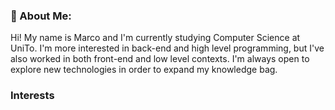### 💫 About Me:
Hi! My name is Marco and I'm currently studying Computer Science at UniTo.
I'm more interested in back-end and high level programming, but I've also worked in both front-end and low level contexts.
I'm always open to explore new technologies in order to expand my knowledge bag.

### Interests


<!--
**marcononne/marcononne** is a ✨ _special_ ✨ repository because its `README.md` (this file) appears on your GitHub profile.

Here are some ideas to get you started:

- 🔭 I’m currently working on ...
- 🌱 I’m currently learning ...
- 👯 I’m looking to collaborate on ...
- 🤔 I’m looking for help with ...
- 💬 Ask me about ...
- 📫 How to reach me: ...
- 😄 Pronouns: ...
- ⚡ Fun fact: ...
-->
